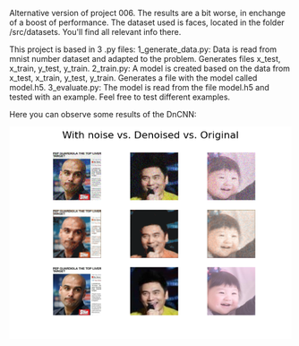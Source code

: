 Alternative version of project 006. The results are a bit worse, in enchange of a boost of performance. The dataset used is faces, located in the folder /src/datasets. You'll find all relevant info there.

This project is based in 3 .py files:
    1_generate_data.py: Data is read from mnist number dataset and adapted to the problem. Generates files x_test, x_train, y_test, y_train.
    2_train.py: A model is created based on the data from x_test, x_train, y_test, y_train. Generates a file with the model called model.h5.
    3_evaluate.py: The model is read from the file model.h5 and tested with an example. Feel free to test different examples.

Here you can observe some results of the DnCNN:

![](results.png)
